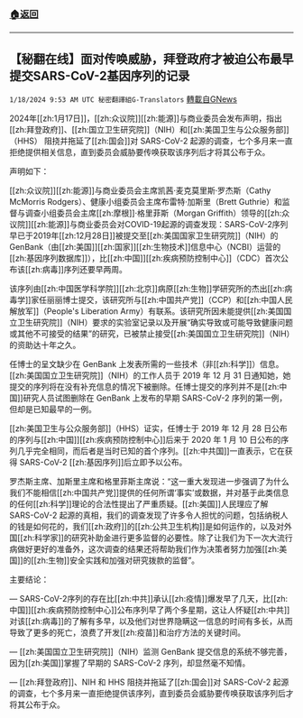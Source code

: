 ###  [:house:返回](README.md)
---


## 【秘翻在线】面对传唤威胁，拜登政府才被迫公布最早提交SARS-CoV-2基因序列的记录
`1/18/2024 9:53 AM UTC 秘密翻譯組G-Translators` [轉載自GNews](https://gnews.org/articles/2231479)

2024年[[zh:1月17日]]，[[zh:众议院]][[zh:能源]]与商业委员会发布声明，指出[[zh:拜登政府]]、[[zh:国立卫生研究院]]（NIH）和[[zh:美国卫生与公众服务部]]（HHS） 阻挠并拖延了[[zh:国会]]对 SARS-CoV-2 起源的调查，七个多月来一直拒绝提供相关信息，直到委员会威胁要传唤获取该序列后才将其公布于众。

声明如下：

[[zh:众议院]][[zh:能源]]与商业委员会主席凯茜·麦克莫里斯·罗杰斯（Cathy McMorris Rodgers）、健康小组委员会主席布雷特·加斯里（Brett Guthrie）和监督与调查小组委员会主席[[zh:摩根]]·格里菲斯（Morgan Griffith）领导的[[zh:众议院]][[zh:能源]]与商业委员会对COVID-19起源的调查发现：SARS-CoV-2序列早已于2019年[[zh:12月28日]]被提交至[[zh:美国国家卫生研究院]]（NIH）的GenBank（由[[zh:美国]][[zh:国家]][[zh:生物技术]]信息中心（NCBI）运营的[[zh:基因序列数据库]]），比[[zh:中国]][[zh:疾病预防控制中心]]（CDC）首次公布该[[zh:病毒]]序列还要早两周。

该序列由[[zh:中国医学科学院]][[zh:北京]]病原[[zh:生物]]学研究所的杰出[[zh:病毒学]]家任丽丽博士提交，该研究所与[[zh:中国共产党]]（CCP）和[[zh:中国人民解放军]]（People's Liberation Army）有联系。该研究所因未能提供[[zh:美国国立卫生研究院]]（NIH）要求的实验室记录以及开展“确实导致或可能导致健康问题或其他不可接受的结果”的研究，已被禁止接受[[zh:美国国立卫生研究院]]（NIH）的资助达十年之久。

任博士的呈文缺少在 GenBank 上发表所需的一些技术（非[[zh:科学]]）信息。[[zh:美国国立卫生研究院]]（NIH）的工作人员于 2019 年 12 月 31 日通知她，她提交的序列将在没有补充信息的情况下被删除。任博士提交的序列并不是[[zh:中国]]研究人员试图删除在 GenBank 上发布的早期 SARS-CoV-2 序列的第一例，但却是已知最早的一例。

[[zh:美国卫生与公众服务部]]（HHS）证实，任博士于 2019 年 12 月 28 日公布的序列与[[zh:中国]][[zh:疾病预防控制中心]]后来于 2020 年 1 月 10 日公布的序列几乎完全相同，而后者是当时已知的首个序列。[[zh:中共国]]一直表示，它在获得 SARS-CoV-2 [[zh:基因序列]]后立即予以公布。

罗杰斯主席、加斯里主席和格里菲斯主席说：“这一重大发现进一步强调了为什么我们不能相信[[zh:中国共产党]]提供的任何所谓‘事实’或数据，并对基于此类信息的任何[[zh:科学]]理论的合法性提出了严重质疑。[[zh:美国]]人民理应了解 SARS-CoV-2 起源的真相，我们的调查发现了许多令人担忧的问题，包括纳税人的钱是如何花的，我们[[zh:政府]]的[[zh:公共卫生机构]]是如何运作的，以及对外国[[zh:科学家]]的研究补助金进行更多监督的必要性。除了让我们为下一次大流行病做好更好的准备外，这次调查的结果还将帮助我们作为决策者努力加强[[zh:美国]]的[[zh:生物]]安全实践和加强对研究拨款的监督”。

主要结论：

— SARS-CoV-2序列的存在比[[zh:中共]]承认[[zh:疫情]]爆发早了几天，比[[zh:中国]][[zh:疾病预防控制中心]]公布序列早了两个多星期，这让人怀疑[[zh:中共]]对该[[zh:病毒]]的了解有多早，以及他们对世界隐瞒这一信息的时间有多长，从而导致了更多的死亡，浪费了开发[[zh:疫苗]]和治疗方法的关键时间。

— [[zh:美国国立卫生研究院]]（NIH）监测 GenBank 提交信息的系统不够完善，因为[[zh:美国]]掌握了早期的 SARS-CoV-2 序列，却显然毫不知情。

— [[zh:拜登政府]]、NIH 和 HHS 阻挠并拖延了[[zh:国会]]对 SARS-CoV-2 起源的调查，七个多月来一直拒绝提供该序列，直到委员会威胁要传唤获取该序列后才将其公布于众。
